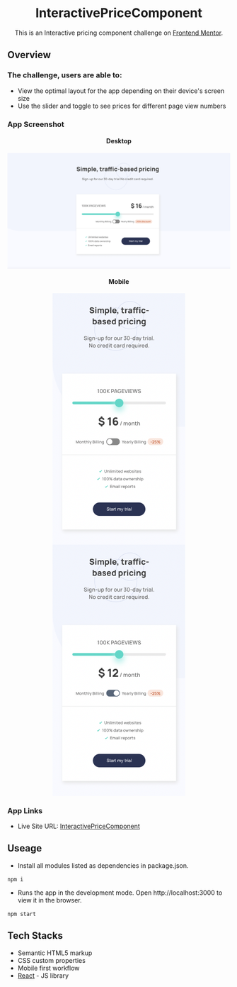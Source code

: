 
<h1 align="center"> InteractivePriceComponent </h1>

<p align="center">This is an Interactive pricing component challenge on <a href="https://www.frontendmentor.io/challenges/interactive-pricing-component-t0m8PIyY8">Frontend Mentor</a>.
</p>

## Overview
### The challenge, users are able to:

- View the optimal layout for the app depending on their device's screen size
- Use the slider and toggle to see prices for different page view numbers

### App Screenshot

<h4 align="center">Desktop</h4>
<p align="center" width="100%">
  <kbd>
    <img align="center" src="./src/image/desktop.jpg" alt="desktop" style="width:1000px;" />
  <kbd>
</p>
<h4 align="center">Mobile</h4>
<p align="center" width="100%">
  <kbd>
    <img align="center" src="./src/image/mobile2.jpg" alt="mobile" style="width:300px;" />
    <img align="center" src="./src/image/mobile1.jpg" alt="mobile" style="width:300px;" />
  <kbd>
</p>

### App Links

- Live Site URL: [InteractivePriceComponent](https://anilahsu.github.io/InteractivePriceComponent/)


## Useage

- Install all modules listed as dependencies in package.json.

```shell
npm i
```` 

- Runs the app in the development mode. Open http://localhost:3000 to view it in the browser.
```shell
npm start
```` 

## Tech Stacks

- Semantic HTML5 markup
- CSS custom properties
- Mobile first workflow
- [React](https://reactjs.org/) - JS library
